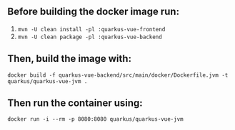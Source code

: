 ## Before building the docker image run:

1. `mvn -U clean install -pl :quarkus-vue-frontend`
2. `mvn -U clean package -pl :quarkus-vue-backend`

## Then, build the image with:

`docker build -f quarkus-vue-backend/src/main/docker/Dockerfile.jvm -t quarkus/quarkus-vue-jvm .`

## Then run the container using:

`docker run -i --rm -p 8080:8080 quarkus/quarkus-vue-jvm`